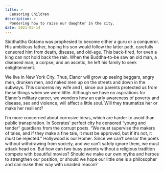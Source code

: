 ```yaml
---
title: >
  Censoring Children
description: >
  Pondering how to raise our daughter in the city.
date: 2021-05-14
---
```


Siddhattha Gotama was prophesied to become either a guru or a conqueror. His ambitious father, hoping his son would follow the latter path, carefully censored him from death, disease, and old-age. This back-fired, for even a king can not hold back the rain. When the Buddha-to-be saw an old man, a diseased man, a corpse, and an ascetic, he left his family to seek enlightenment.

We live in New York City. Thus, Elanor will grow up seeing beggars, angry men, drunken men, and naked men up on the streets and down in the subways. This concerns my wife and I, since our parents protected us from these things when we were little. Although we have no aspirations for Elanor’s military career, we wonders how an early awareness of poverty and disease, sex and violence, will affect a little soul. Will they traumatize her or make her resilient?

I’m more concerned about corrosive ideas, which are harder to avoid than public transpiration. In Socrates’ perfect city he censored “young and tender” guardians from the corrupt poets. “We must supervise the makers of tales, and if they make a fine tale, it must be approved, but if it’s not, it must be rejected.” Hollywood is our Homer. Since we can’t censor the poets without withdrawing from society, and we can’t safely ignore them, we must attack head on. But how can two busy parents without a religious tradition compete with beautiful movies? Should we make our own myths and heroes to strengthen our position, or should we hope our little one is a philosopher and can make their way with unaided reason?
